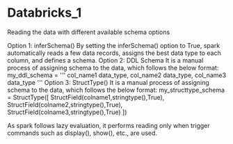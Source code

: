 # Databricks_1
Reading the data with different available schema options

Option 1: inferSchema()
  By setting the inferSchema() option to True, spark automatically reads a few data records, assigns the best data type to each column, and defines a schema.
Option 2: DDL Schema
  It is a manual process of assigning schema to the data, which follows the below format:
  my_ddl_schema = '''
              col_name1 data_type,
              col_name2 data_type,
              col_name3 data_type
              '''
Option 3: StructType()
  It is a manual process of assigning schema to the data, which follows the below format:
  my_structtype_schema = StructType([
                                    StructField(colname1,stringtype(),True),
                                    StructField(colname2,stringtype(),True),
                                     StructField(colname3,stringtype(),True)
                                    ])
                                    
As spark follows lazy evaluation, it performs reading only when trigger commands such as display(), show(), etc., are used.

